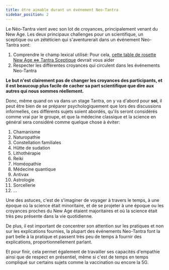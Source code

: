 ```yaml
---
title: être aimable durant un événement Neo-Tantra 
sidebar_position: 2
---
```


Le Néo-Tantra vient avec son lot de croyances, principalement venant du New Age.
Les deux principaux challenges pour un scientifique, un sceptique ou un zététicien qui s'aventurerait dans un événement Neo-Tantra sont:

1. Comprendre le champ lexical utilisé: Pour cela, [cette table de rosette New Age <=> Tantra Sceptique](practice/translator.md) devrait vous aider
2. Respecter les différentes croyances qui circulent dans les événements Neo-Tantra

**Le but n'est clairement pas de changer les croyances des participants, et il est beaucoup plus facile de cacher sa part scientifique que dire aux autres qui nous sommes réellement.**

Donc, même quand on va dans un stage Tantra, on y va d'abord pour **soi**, il peut être bien de se préparer psychologiquement que lors des discussions informelles, ces différents sujets soient abordés, qu'ils seront considérés comme vrai par le groupe, et que la médecine classique et la science en général sera considéré comme quelque chose à éviter:

1. Chamanisme
2. Naturopathie
3. Constellation familiales
4. Hûtte de sudation
5. Lithothérapie
6. Reiki
7. Homéopathie
8. Médecine quantique
9. Antivax
10. Astrologie
11. Sorcellerie
12. ...

Une des astuces, c'est de s'imaginer de voyager à travers le temps, à une époque où la science était minoritaire, et de se projeter à une époque ou les croyances proches du New Age étaient majoritaires et où la science était très peu présente dans la vie quotidienne.

De plus, il est important de concentrer son attention sur les pratiques et non sur les explications fournies, la plupart des événements Neo-Tantra font la part belle à la pratique et passent très peu de temps à fournir des explications, proportionnellement parlant.

Et pour finir, cela permet également de travailler ses capacités d'empathie ainsi que de respect en présentiel, même si c'est de temps en temps compliqué sur certains sujets comme la vaccination ou encore la 5G.
